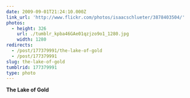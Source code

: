 ```yaml
---
date: 2009-09-01T21:24:10.000Z
link_url: 'http://www.flickr.com/photos/isaacschlueter/3878403504/'
photos:
  - height: 326
    url: ./tumblr_kpba46GAe01qzjzo9o1_1280.jpg
    width: 1280
redirects:
  - /post/177379991/the-lake-of-gold
  - /post/177379991
slug: the-lake-of-gold
tumblrid: 177379991
type: photo
---
```

<p><b>The Lake of Gold</b></p>

